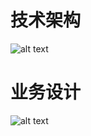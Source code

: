 # 技术架构
![alt text](https://camo.githubusercontent.com/959ec6fcb64d9d823051aeef6d003327b6650cefcbb0c4a11e1dd786f3a11454/68747470733a2f2f6f73732e6f70656e3867752e636f6d2f313637363633373835333230322d63326166396539332d666530332d346330312d396665642d3230636130373236333437362e706e67)

# 业务设计
![alt text](https://camo.githubusercontent.com/20e546c4dd71729ef1e690fb6e770295663f125c41e86ebb0dba876ead90bdc3/68747470733a2f2f6f73732e6f70656e3867752e636f6d2f31323330362d626173652d62697a2d32303233303830312e706e67)
